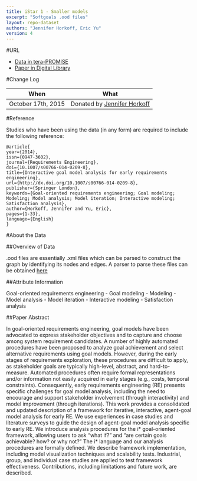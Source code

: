 ```yaml
---
title: iStar 1 - Smaller models
excerpt: "Softgoals .ood files"
layout: repo-dataset
authors: "Jennifer Horkoff, Eric Yu"
version: 4
---
```


#URL

* [Data in tera-PROMISE](https://terapromise.csc.ncsu.edu:8443/!/#repo/view/head/requirements/softgoals/GMRepo/CMA12)
* [Paper in Digital Library](http://link.springer.com/article/10.1007%2Fs00766-014-0209-8)

#Change Log

When | What
---- | ----
October 17th, 2015 | Donated by [Jennifer Horkoff](/repo/people/data-donors/promise4.html)

#Reference

Studies who have been using the data (in any form) are required to include the following reference:

```
@article{
year={2014},
issn={0947-3602},
journal={Requirements Engineering},
doi={10.1007/s00766-014-0209-8},
title={Interactive goal model analysis for early requirements engineering},
url={http://dx.doi.org/10.1007/s00766-014-0209-8},
publisher={Springer London},
keywords={Goal-oriented requirements engineering; Goal modeling; Modeling; Model analysis; Model iteration; Interactive modeling; Satisfaction analysis},
author={Horkoff, Jennifer and Yu, Eric},
pages={1-33},
language={English}
}
```

#About the Data

##Overview of Data

.ood files are essentially .xml files which can be parsed to construct the graph by identifying its nodes and edges. A parser to parse these files can be obtained [here](https://github.com/ai-se/softgoals/blob/master/src/parser/OMETree.py)

##Attribute Information

Goal-oriented requirements engineering - Goal modeling - Modeling - Model analysis - Model iteration - Interactive modeling - Satisfaction analysis

##Paper Abstract

In goal-oriented requirements engineering, goal models have been advocated to express stakeholder objectives and to capture and choose among system requirement candidates. A number of highly automated procedures have been proposed to analyze goal achievement and select alternative requirements using goal models. However, during the early stages of requirements exploration, these procedures are difficult to apply, as stakeholder goals are typically high-level, abstract, and hard-to-measure. Automated procedures often require formal representations and/or information not easily acquired in early stages (e.g., costs, temporal constraints). Consequently, early requirements engineering (RE) presents specific challenges for goal model analysis, including the need to encourage and support stakeholder involvement (through interactivity) and model improvement (through iterations). This work provides a consolidated and updated description of a framework for iterative, interactive, agent-goal model analysis for early RE. We use experiences in case studies and literature surveys to guide the design of agent-goal model analysis specific to early RE. We introduce analysis procedures for the i* goal-oriented framework, allowing users to ask “what if?” and “are certain goals achievable? how? or why not?” The i* language and our analysis procedures are formally defined. We describe framework implementation, including model visualization techniques and scalability tests. Industrial, group, and individual case studies are applied to test framework effectiveness. Contributions, including limitations and future work, are described.
